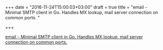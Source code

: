 +++
date = "2016-11-24T15:00:03+03:00"
draft = true
title = "email - Minimal SMTP client in Go. Handles MX lookup, mail server connection on common ports. "

+++

<p><a href="https://t.co/fidgq4yMMe">email - Minimal SMTP client in Go. Handles MX lookup, mail server connection on common ports. </a></p>
